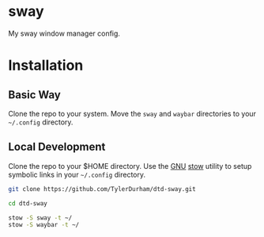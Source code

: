 # sway
My sway window manager config. 

# Installation

## Basic Way

Clone the repo to your system. Move the `sway` and `waybar` directories to your `~/.config` directory.

## Local Development

Clone the repo to your $HOME directory. Use the [GNU] [stow] utility to setup symbolic links in your `~/.config` directory. 

``` sh
git clone https://github.com/TylerDurham/dtd-sway.git

cd dtd-sway

stow -S sway -t ~/
stow -S waybar -t ~/
```

[GNU]: https://www.gnu.org/
[stow]: https://www.gnu.org/software/stow/
